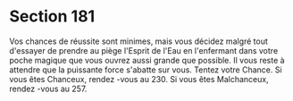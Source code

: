 # Section 181

Vos chances de réussite sont minimes, mais vous décidez malgré
tout d'essayer de prendre au piège l'Esprit de l'Eau en l'enfermant
dans votre poche magique que vous ouvrez aussi grande que
possible. Il vous reste à attendre que la puissante force s'abatte sur
vous.  Tentez votre Chance.  Si vous êtes Chanceux, rendez -vous au
230. Si vous êtes Malchanceux, rendez -vous au  257.